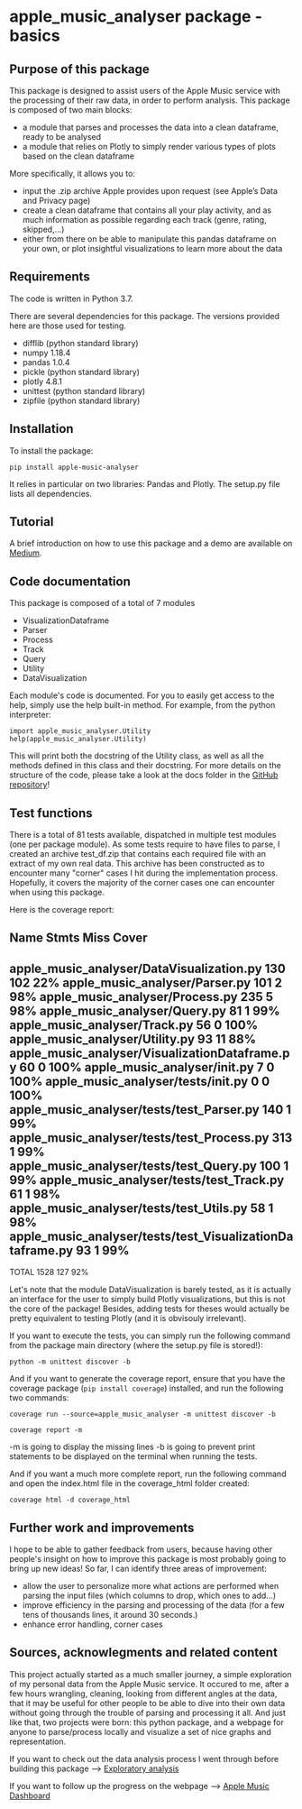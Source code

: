 apple_music_analyser package - basics
=======================================


Purpose of this package
-----------------------

This package is designed to assist users of the Apple Music service with the processing of their raw data, in order to perform analysis.
This package is composed of two main blocks:
- a module that parses and processes the data into a clean dataframe, ready to be analysed
- a module that relies on Plotly to simply render various types of plots based on the clean dataframe

More specifically, it allows you to:
- input the .zip archive Apple provides upon request (see Apple’s Data and Privacy page)
- create a clean dataframe that contains all your play activity, and as much information as possible regarding each track (genre, rating, skipped,...)
- either from there on be able to manipulate this pandas dataframe on your own, or plot insightful visualizations to learn more about the data


Requirements
------------

The code is written in Python 3.7.

There are several dependencies for this package. The versions provided here are those used for testing.

- difflib (python standard library)
- numpy 1.18.4
- pandas 1.0.4
- pickle (python standard library)
- plotly 4.8.1
- unittest (python standard library)
- zipfile (python standard library)


Installation
------------

To install the package:

```
pip install apple-music-analyser
```

It relies in particular on two libraries: Pandas and Plotly.
The setup.py file lists all dependencies.


Tutorial
---------

A brief introduction on how to use this package and a demo are available on [Medium](https://medium.com/@mozart38).


Code documentation
------------------

This package is composed of a total of 7 modules
- VisualizationDataframe
- Parser
- Process
- Track
- Query
- Utility
- DataVisualization

Each module's code is documented. For you to easily get access to the help, simply use the help built-in method.
For example, from the python interpreter:

```
import apple_music_analyser.Utility
help(apple_music_analyser.Utility)
```

This will print both the docstring of the Utility class, as well as all the methods defined in this class and their docstring.
For more details on the structure of the code, please take a look at the docs folder in the [GitHub repository](https://github.com/acoullandreau/apple_music_analyser/tree/master/docs)!


Test functions
-----------------

There is a total of 81 tests available, dispatched in multiple test modules (one per package module). As some tests require to have files to parse, I created an archive test_df.zip that contains each required file with an extract of my own real data. This archive has been constructed as to encounter many "corner" cases I hit during the implementation process. Hopefully, it covers the majority of the corner cases one can encounter when using this package.

Here is the coverage report:

Name                                                        Stmts   Miss  Cover
-------------------------------------------------------------------------------
apple_music_analyser/DataVisualization.py                     130    102    22%
apple_music_analyser/Parser.py                                101      2    98%
apple_music_analyser/Process.py                               235      5    98%
apple_music_analyser/Query.py                                  81      1    99%
apple_music_analyser/Track.py                                  56      0   100%
apple_music_analyser/Utility.py                                93     11    88%
apple_music_analyser/VisualizationDataframe.py                 60      0   100%
apple_music_analyser/__init__.py                                7      0   100%
apple_music_analyser/tests/__init__.py                          0      0   100%
apple_music_analyser/tests/test_Parser.py                     140      1    99%
apple_music_analyser/tests/test_Process.py                    313      1    99%
apple_music_analyser/tests/test_Query.py                      100      1    99%
apple_music_analyser/tests/test_Track.py                       61      1    98%
apple_music_analyser/tests/test_Utils.py                       58      1    98%
apple_music_analyser/tests/test_VisualizationDataframe.py      93      1    99%
-------------------------------------------------------------------------------
TOTAL                                                        1528    127    92%


Let's note that the module DataVisualization is barely tested, as it is actually an interface for the user to simply build Plotly visualizations, but this is not the core of the package! Besides, adding tests for theses would actually be pretty equivalent to testing Plotly (and it is obvisouly irrelevant).

If you want to execute the tests, you can simply run the following command from the package main directory (where the setup.py file is stored!):

```
python -m unittest discover -b
```

And if you want to generate the coverage report, ensure that you have the coverage package (```pip install coverage```) installed, and run the following two commands: 

```
coverage run --source=apple_music_analyser -m unittest discover -b
```

```
coverage report -m
```

-m is going to display the missing lines
-b is going to prevent print statements to be displayed on the terminal when running the tests.

And if you want a much more complete report, run the following command and open the index.html file in the coverage_html folder created:

```
coverage html -d coverage_html
```


Further work and improvements
-----------------------------

I hope to be able to gather feedback from users, because having other people's insight on how to improve this package is most probably going to bring up new ideas! So far, I can identify three areas of improvement:

- allow the user to personalize more what actions are performed when parsing the input files (which columns to drop, which ones to add...)
- improve efficiency in the parsing and processing of the data (for a few tens of thousands lines, it around 30 seconds.)
- enhance error handling, corner cases


Sources, acknowlegments and related content
-------------------------------------------

This project actually started as a much smaller journey, a simple exploration of my personal data from the Apple Music service. It occured to me, after a few hours wrangling, cleaning, looking from different angles at the data, that it may be useful for other people to be able to dive into their own data without going through the trouble of parsing and processing it all. And just like that, two projects were born: this python package, and a webpage for anyone to parse/process locally and visualize a set of nice graphs and representation. 

If you want to check out the data analysis process I went through before building this package --> [Exploratory analysis](https://github.com/acoullandreau/apple_dashboard_exploration)

If you want to follow up the progress on the webpage --> [Apple Music Dashboard](https://github.com/acoullandreau/apple_music_dashboard)

